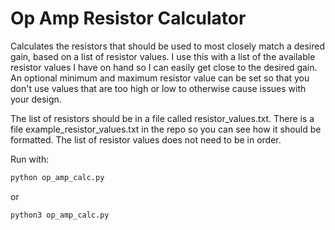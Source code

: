 # Op Amp Resistor Calculator

Calculates the resistors that should be used to most closely match a desired gain, based on a list of resistor values. I use this with a list of the available resistor values I have on hand so I can easily get close to the desired gain. An optional minimum and maximum resistor value can be set so that you don't use values that are too high or low to otherwise cause issues with your design.

The list of resistors should be in a file called resistor_values.txt. There is a file example_resistor_values.txt in the repo so you can see how it should be formatted. The list of resistor values does not need to be in order.

Run with:
```bash
python op_amp_calc.py
```
or
```bash
python3 op_amp_calc.py
```
